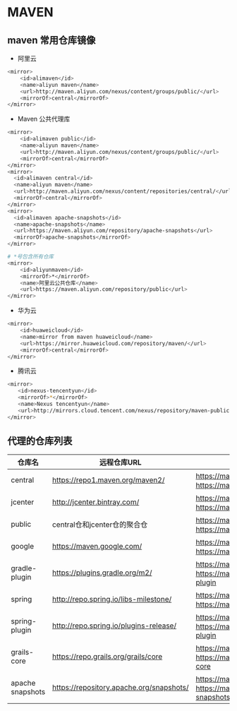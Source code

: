 # MAVEN

## maven 常用仓库镜像

* 阿里云
```bash
<mirror>
    <id>alimaven</id>
    <name>aliyun maven</name>
    <url>http://maven.aliyun.com/nexus/content/groups/public/</url>
    <mirrorOf>central</mirrorOf>
</mirror>
``` 
* Maven 公共代理库
```bash
<mirror>
    <id>alimaven public</id>
    <name>aliyun maven</name>
    <url>http://maven.aliyun.com/nexus/content/groups/public/</url>
    <mirrorOf>central</mirrorOf>
</mirror>
<mirror>
  <id>alimaven central</id>
  <name>aliyun maven</name>
  <url>http://maven.aliyun.com/nexus/content/repositories/central/</url>
  <mirrorOf>central</mirrorOf>
</mirror>
<mirror>
  <id>alimaven apache-snapshots</id>
  <name>apache-snapshots</name>
  <url>https://maven.aliyun.com/repository/apache-snapshots</url>
  <mirrorOf>apache-snapshots</mirrorOf>
</mirror>

# *号包含所有仓库
<mirror>
    <id>aliyunmaven</id>
    <mirrorOf>*</mirrorOf>
    <name>阿里云公共仓库</name>
    <url>https://maven.aliyun.com/repository/public</url>
</mirror>
``` 

* 华为云
```bash
<mirror>
    <id>huaweicloud</id>
    <name>mirror from maven huaweicloud</name>
    <url>https://mirror.huaweicloud.com/repository/maven/</url>
    <mirrorOf>central</mirrorOf>
</mirror>
```  


* 腾讯云
```bash
<mirror>
　　<id>nexus-tencentyun</id>
　　<mirrorOf>*</mirrorOf>
　　<name>Nexus tencentyun</name>
　　<url>http://mirrors.cloud.tencent.com/nexus/repository/maven-public/</url>
</mirror>

``` 

## 代理的仓库列表

| 仓库名         | 远程仓库URL                                       | 阿里云镜像URL（或Nexus地址）                               |
| -------------- | ------------------------------------------------- | -------------------------------------------------------- |
| central        | https://repo1.maven.org/maven2/                   | https://maven.aliyun.com/repository/central 或 https://maven.aliyun.com/nexus/content/repositories/central |
| jcenter        | http://jcenter.bintray.com/                      | https://maven.aliyun.com/repository/jcenter 或 https://maven.aliyun.com/nexus/content/repositories/jcenter |
| public         | central仓和jcenter仓的聚合仓                       | https://maven.aliyun.com/repository/public 或 https://maven.aliyun.com/nexus/content/groups/public |
| google         | https://maven.google.com/                        | https://maven.aliyun.com/repository/google 或 https://maven.aliyun.com/nexus/content/repositories/google |
| gradle-plugin  | https://plugins.gradle.org/m2/                   | https://maven.aliyun.com/repository/gradle-plugin 或 https://maven.aliyun.com/nexus/content/repositories/gradle-plugin |
| spring         | http://repo.spring.io/libs-milestone/             | https://maven.aliyun.com/repository/spring 或 https://maven.aliyun.com/nexus/content/repositories/spring |
| spring-plugin  | http://repo.spring.io/plugins-release/            | https://maven.aliyun.com/repository/spring-plugin 或 https://maven.aliyun.com/nexus/content/repositories/spring-plugin |
| grails-core    | https://repo.grails.org/grails/core              | https://maven.aliyun.com/repository/grails-core 或 https://maven.aliyun.com/nexus/content/repositories/grails-core |
| apache snapshots | https://repository.apache.org/snapshots/        | https://maven.aliyun.com/repository/apache-snapshots 或 https://maven.aliyun.com/nexus/content/repositories/apache-snapshots |
